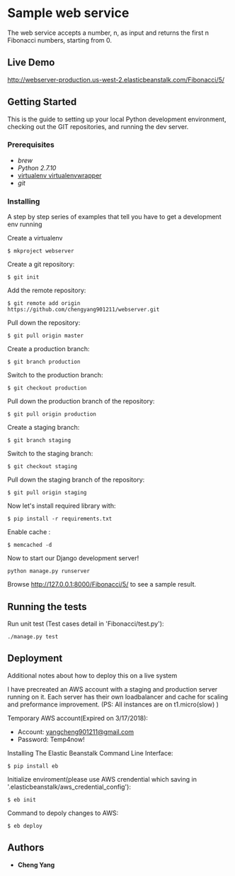 # Sample web service

The web service accepts a number, n, as input and returns the first n Fibonacci numbers, starting from 0. 

## Live Demo
  http://webserver-production.us-west-2.elasticbeanstalk.com/Fibonacci/5/

## Getting Started

This is the guide to setting up your local Python development environment, checking out the GIT repositories, and running the dev server. 

### Prerequisites

* *brew*
* *Python 2.7.10*
* [virtualenv virtualenvwrapper](https://virtualenvwrapper.readthedocs.io/en/latest/install.html)
* *git*

### Installing

A step by step series of examples that tell you have to get a development env running

Create a virtualenv
```
$ mkproject webserver
```
Create a git repository: 
```
$ git init
```
Add the remote repository:
```
$ git remote add origin https://github.com/chengyang901211/webserver.git
```
Pull down the repository:
```
$ git pull origin master
```
Create a production branch: 
```
$ git branch production
```
Switch to the production branch: 
```
$ git checkout production
```
Pull down the production branch of the repository: 
```
$ git pull origin production
```
Create a staging branch: 
```
$ git branch staging
```
Switch to the staging branch: 
```
$ git checkout staging
```
Pull down the staging branch of the repository: 
```
$ git pull origin staging
```
Now let's install required library with: 
```
$ pip install -r requirements.txt
```
Enable cache :
```
$ memcached -d
```
Now to start our Django development server!
```
python manage.py runserver
``` 
Browse http://127.0.0.1:8000/Fibonacci/5/   to see a sample result.

## Running the tests

Run unit test (Test cases detail in 'Fibonacci/test.py'):

```
./manage.py test
```

## Deployment

Additional notes about how to deploy this on a live system

I have precreated an AWS account with a staging and production server running on it. Each server has their own loadbalancer and cache for scaling and preformance improvement. (PS: All instances are on t1.micro(slow) )

Temporary AWS account(Expired on 3/17/2018):
*  Account: yangcheng901211@gmail.com
*  Password: Temp4now!

Installing The Elastic Beanstalk Command Line Interface:
```
$ pip install eb
```
Initialize enviroment(please use AWS crendential which saving in '.elasticbeanstalk/aws_credential_config'):
```
$ eb init
```
Command to depoly changes to AWS:
```
$ eb deploy
```


## Authors

* **Cheng Yang**
